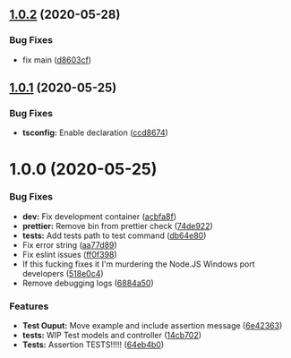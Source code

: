 ## [1.0.2](https://github.com/K-FOSS/TS-ESTests/compare/v1.0.1...v1.0.2) (2020-05-28)


### Bug Fixes

* fix main ([d8603cf](https://github.com/K-FOSS/TS-ESTests/commit/d8603cfd6cf549178a954161cc2fa0501ae478ce))

## [1.0.1](https://github.com/K-FOSS/TS-ESTests/compare/v1.0.0...v1.0.1) (2020-05-25)


### Bug Fixes

* **tsconfig:** Enable declaration ([ccd8674](https://github.com/K-FOSS/TS-ESTests/commit/ccd8674a4c7c7e9067298fcf3dc5135b38fb2c90))

# 1.0.0 (2020-05-25)


### Bug Fixes

* **dev:** Fix development container ([acbfa8f](https://github.com/K-FOSS/TS-ESTests/commit/acbfa8f707358e3f6ae6b8ae8b02a750066d1138))
* **prettier:** Remove bin from prettier check ([74de922](https://github.com/K-FOSS/TS-ESTests/commit/74de9227b0fbeca42dac12dbb9f8c3b3d556d345))
* **tests:** Add tests path to test command ([db64e80](https://github.com/K-FOSS/TS-ESTests/commit/db64e80f7bee456e578151c30bf19e44b4b1f85c))
* Fix error string ([aa77d89](https://github.com/K-FOSS/TS-ESTests/commit/aa77d8958e72d517f17c541cd52a343f7395822b))
* Fix eslint issues ([ff0f398](https://github.com/K-FOSS/TS-ESTests/commit/ff0f3980ebdbe6497638c0472271e2d6cdd8cf2a))
* If this fucking fixes it I'm murdering the Node.JS Windows port developers ([518e0c4](https://github.com/K-FOSS/TS-ESTests/commit/518e0c414836f2e15869f3989ec6a670e121aaf9))
* Remove debugging logs ([6884a50](https://github.com/K-FOSS/TS-ESTests/commit/6884a50522ed278fe7f7ed634efaafcb50f9f4b6))


### Features

* **Test Ouput:** Move example and include assertion message ([6e42363](https://github.com/K-FOSS/TS-ESTests/commit/6e42363f39fa8f0da4e5643f3086f29eb72a98b3))
* **tests:** WIP Test models and controller ([14cb702](https://github.com/K-FOSS/TS-ESTests/commit/14cb702304b3c9ff4fd909df6d07025b335fbed3))
* **Tests:** Assertion TESTS!!!!! ([64eb4b0](https://github.com/K-FOSS/TS-ESTests/commit/64eb4b012790f41b8bc1e7c3714be6098f0f28ba))

